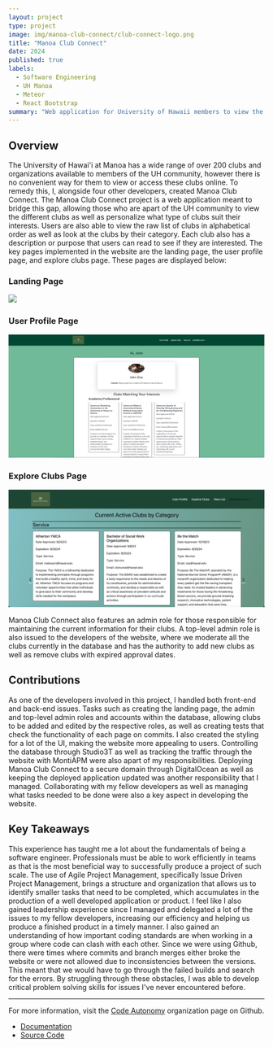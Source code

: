 ```yaml
---
layout: project
type: project
image: img/manoa-club-connect/club-connect-logo.png
title: "Manoa Club Connect"
date: 2024
published: true
labels:
  - Software Engineering
  - UH Manoa
  - Meteor
  - React Bootstrap
summary: "Web application for University of Hawaii members to view the various clubs associated with the university."
---
```


## Overview
The University of Hawai'i at Manoa has a wide range of over 200 clubs and organizations available to members of the UH community, however there is no convenient way for them to view or access these clubs online. To remedy this, I, alongside four other developers, created Manoa Club Connect. The Manoa Club Connect project is a web application meant to bridge this gap, allowing those who are apart of the UH community to view the different clubs as well as personalize what type of clubs suit their interests. Users are also able to view the raw list of clubs in alphabetical order as well as look at the clubs by their category. Each club also has a description or purpose that users can read to see if they are interested. The key pages implemented in the website are the landing page, the user profile page, and explore clubs page. These pages are displayed below:

### Landing Page

<img src="../img/manoa-club-connect/Updated_landing.png">

### User Profile Page

<img src="../img/manoa-club-connect/user-profile.png">

### Explore Clubs Page

<img src="../img/manoa-club-connect/club-categories.png">

Manoa Club Connect also features an admin role for those responsible for maintaining the current information for their clubs. A top-level admin role is also issued to the developers of the website, where we moderate all the clubs currently in the database and has the authority to add new clubs as well as remove clubs with expired approval dates. 

## Contributions
As one of the developers involved in this project, I handled both front-end and back-end issues. Tasks such as creating the landing page, the admin and top-level admin roles and accounts within the database, allowing clubs to be added and edited by the respective roles, as well as creating tests that check the functionality of each page on commits. I also created the styling for a lot of the UI, making the website more appealing to users. Controlling the database through Studio3T as well as tracking the traffic through the website with MontiAPM were also apart of my responsibilities. Deploying Manoa Club Connect to a secure domain through DigitalOcean as well as keeping the deployed application updated was another responsibility that I managed. Collaborating with my fellow developers as well as managing what tasks needed to be done were also a key aspect in developing the website.

## Key Takeaways
This experience has taught me a lot about the fundamentals of being a software engineer. Professionals must be able to work efficiently in teams as that is the most beneficial way to successfully produce a project of such scale. The use of Agile Project Management, specifically Issue Driven Project Management, brings a structure and organization that allows us to identify smaller tasks that need to be completed, which accumulates in the production of a well developed application or product. I feel like I also gained leadership experience since I managed and delegated a lot of the issues to my fellow developers, increasing our efficiency and helping us produce a finished product in a timely manner. I also gained an understanding of how important coding standards are when working in a group where code can clash with each other. Since we were using Github, there were times where commits and branch merges either broke the website or were not allowed due to inconsistencies between the versions. This meant that we would have to go through the failed builds and search for the errors. By struggling through these obstacles, I was able to develop critical problem solving skills for issues I've never encountered before. 

<hr />

For more information, visit the [Code Autonomy](https://github.com/code-autonomy) organization page on Github.
* [Documentation](https://code-autonomy.github.io/)
* [Source Code](https://github.com/code-autonomy/manoa-club-connect)
